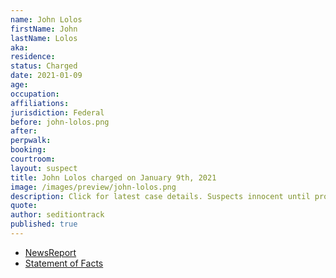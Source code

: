 ```yaml
---
name: John Lolos
firstName: John
lastName: Lolos
aka:
residence:
status: Charged
date: 2021-01-09
age:
occupation:
affiliations:
jurisdiction: Federal
before: john-lolos.png
after:
perpwalk:
booking:
courtroom:
layout: suspect
title: John Lolos charged on January 9th, 2021
image: /images/preview/john-lolos.png
description: Click for latest case details. Suspects innocent until proven guilty.
quote:
author: seditiontrack
published: true
---
```


- [NewsReport](https://nypost.com/2021/01/26/accused-capitol-rioter-idd-after-getting-kicked-off-plane/)
- [Statement of Facts](https://extremism.gwu.edu/sites/g/files/zaxdzs2191/f/John%20Lolos%20Statement%20of%20Facts.pdf)
